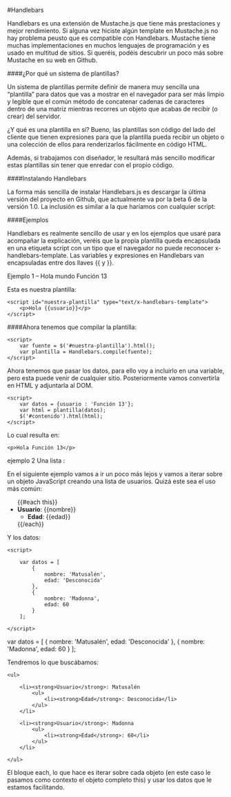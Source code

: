 #Handlebars 

Handlebars es una extensión de Mustache.js que tiene más prestaciones y mejor rendimiento. Si alguna vez hiciste algún template en Mustache.js no hay problema peusto que es compatible con Handlebars. Mustache tiene muchas implementaciones en muchos lenguajes de programación y es usado en multitud de sitios. Si queréis, podéis descubrir un poco más sobre Mustache en su web en Github.

####¿Por qué un sistema de plantillas?

Un sistema de plantillas permite definir de manera muy sencilla una “plantilla” para datos que vas a mostrar en el navegador para ser más limpio y legible que el común método de concatenar cadenas de caracteres dentro de una matriz mientras recorres un objeto que acabas de recibir (o crear) del servidor.

¿Y qué es una plantilla en sí? Bueno, las plantillas son código del lado del cliente que tienen expresiones para que la plantilla pueda recibir un objeto o una colección de ellos para renderizarlos fácilmente en código HTML.

Además, si trabajamos con diseñador, le resultará más sencillo modificar estas plantillas sin tener que enredar con el propio código.

####Instalando Handlebars

La forma más sencilla de instalar Handlebars.js es descargar la última versión del proyecto en Github, que actualmente va por la beta 6 de la versión 1.0. La inclusión es similar a la que haríamos con cualquier script:

####Ejemplos

Handlebars es realmente sencillo de usar y en los ejemplos que usaré para acompañar la explicación, veréis que la propia plantilla queda encapsulada en una etiqueta script con un tipo que el navegador no puede reconocer x-handlebars-template. Las variables y expresiones en Handlebars van encapsuladas entre dos llaves {{ y }}.


Ejemplo 1 – Hola mundo Función 13

Esta es nuestra plantilla:

<html>

    <script id="nuestra-plantilla" type="text/x-handlebars-template">
        <p>Hola {{usuario}}</p>
    </script>

</html>

####Ahora tenemos que compilar la plantilla:

<html>

    <script>
        var fuente = $('#nuestra-plantilla').html();
        var plantilla = Handlebars.compile(fuente);
    </script>
    
</html>


Ahora tenemos que pasar los datos, para ello voy a incluirlo en una variable, pero esta puede venir de cualquier sitio. Posteriormente vamos convertirla en HTML y adjuntarla al DOM.

<html>

    <script>
        var datos = {usuario : 'Función 13'};
        var html = plantilla(datos);
        $('#contenido').html(html);
    </script>
    
</html>

Lo cual resulta en:

<html>

    <p>Hola Función 13</p>

</html>

  ejemplo 2 Una lista : 

En el siguiente ejemplo vamos a ir un poco más lejos y vamos a iterar sobre un objeto JavaScript creando una lista de usuarios. Quizá este sea el uso más común:

<html>

<ul>
{{#each this}}
    <li><strong>Usuario</strong>: {{nombre}}
        <ul>
            <li><strong>Edad</strong>: {{edad}}</li>
        </ul>     
    </li>
{{/each}}
</ul>
</html>

Y los datos:

<html>

    <script>
    
        var datos = [
            {
                nombre: 'Matusalén',
                edad: 'Desconocida'
            },
            {
                nombre: 'Madonna',
                edad: 60
            }
        ];
    
    </script>
    
</html>


var datos = [
    {
        nombre: 'Matusalén',
        edad: 'Desconocida'
    },
    {
        nombre: 'Madonna',
        edad: 60
    }
];

Tendremos lo que buscábamos:
<html>

    <ul>
     
        <li><strong>Usuario</strong>: Matusalén
            <ul>
                <li><strong>Edad</strong>: Desconocida</li>
            </ul>        
        </li>
     
        <li><strong>Usuario</strong>: Madonna
            <ul>
                <li><strong>Edad</strong>: 60</li>
            </ul>        
        </li>
     
    </ul>
</html>

El bloque each, lo que hace es iterar sobre cada objeto (en este caso le pasamos como contexto el objeto completo this) y usar los datos que le estamos facilitando.
